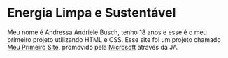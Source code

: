 # Energia Limpa e Sustentável


Meu nome é Andressa Andriele Busch, tenho 18 anos e esse é o meu primeiro projeto utilizando HTML e CSS. Esse site foi um projeto chamado [Meu Primeiro Site](http://meuprimeirosite.org.br), promovido pela [Microsoft](https://www.microsoft.com/pt-br) através da JA.
